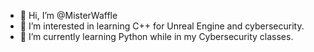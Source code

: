 - 👋 Hi, I’m @MisterWaffle
- 👀 I’m interested in learning C++ for Unreal Engine and cybersecurity.
- 🌱 I’m currently learning Python while in my Cybersecurity classes.


<!---
MisterWaffle/MisterWaffle is a ✨ special ✨ repository because its `README.md` (this file) appears on your GitHub profile.
You can click the Preview link to take a look at your changes.
--->

